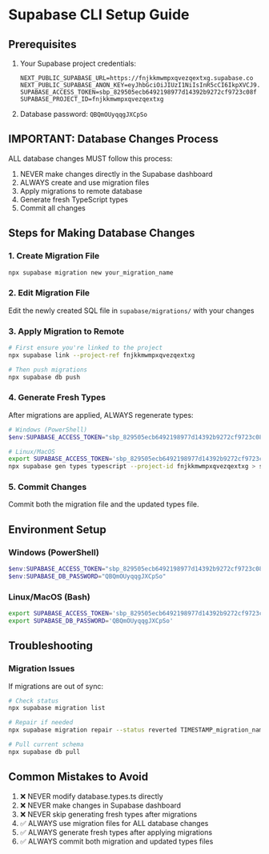 # Supabase CLI Setup Guide

## Prerequisites
1. Your Supabase project credentials:
   ```env
   NEXT_PUBLIC_SUPABASE_URL=https://fnjkkmwmpxqvezqextxg.supabase.co
   NEXT_PUBLIC_SUPABASE_ANON_KEY=eyJhbGciOiJIUzI1NiIsInR5cCI6IkpXVCJ9...
   SUPABASE_ACCESS_TOKEN=sbp_829505ecb6492198977d14392b9272cf9723c08f
   SUPABASE_PROJECT_ID=fnjkkmwmpxqvezqextxg
   ```
2. Database password: `QBQmOUyqqgJXCpSo`

## IMPORTANT: Database Changes Process
ALL database changes MUST follow this process:

1. NEVER make changes directly in the Supabase dashboard
2. ALWAYS create and use migration files
3. Apply migrations to remote database
4. Generate fresh TypeScript types
5. Commit all changes

## Steps for Making Database Changes

### 1. Create Migration File
```bash
npx supabase migration new your_migration_name
```

### 2. Edit Migration File
Edit the newly created SQL file in `supabase/migrations/` with your changes

### 3. Apply Migration to Remote
```bash
# First ensure you're linked to the project
npx supabase link --project-ref fnjkkmwmpxqvezqextxg

# Then push migrations
npx supabase db push
```

### 4. Generate Fresh Types
After migrations are applied, ALWAYS regenerate types:

```powershell
# Windows (PowerShell)
$env:SUPABASE_ACCESS_TOKEN="sbp_829505ecb6492198977d14392b9272cf9723c08f"; npx supabase gen types typescript --project-id fnjkkmwmpxqvezqextxg | Out-File -Encoding UTF8 src/types/database.types.ts
```

```bash
# Linux/MacOS
export SUPABASE_ACCESS_TOKEN='sbp_829505ecb6492198977d14392b9272cf9723c08f'
npx supabase gen types typescript --project-id fnjkkmwmpxqvezqextxg > src/types/database.types.ts
```

### 5. Commit Changes
Commit both the migration file and the updated types file.

## Environment Setup

### Windows (PowerShell)
```powershell
$env:SUPABASE_ACCESS_TOKEN="sbp_829505ecb6492198977d14392b9272cf9723c08f"
$env:SUPABASE_DB_PASSWORD="QBQmOUyqqgJXCpSo"
```

### Linux/MacOS (Bash)
```bash
export SUPABASE_ACCESS_TOKEN='sbp_829505ecb6492198977d14392b9272cf9723c08f'
export SUPABASE_DB_PASSWORD='QBQmOUyqqgJXCpSo'
```

## Troubleshooting

### Migration Issues
If migrations are out of sync:
```bash
# Check status
npx supabase migration list

# Repair if needed
npx supabase migration repair --status reverted TIMESTAMP_migration_name

# Pull current schema
npx supabase db pull
```

## Common Mistakes to Avoid
1. ❌ NEVER modify database.types.ts directly
2. ❌ NEVER make changes in Supabase dashboard
3. ❌ NEVER skip generating fresh types after migrations
4. ✅ ALWAYS use migration files for ALL database changes
5. ✅ ALWAYS generate fresh types after applying migrations
6. ✅ ALWAYS commit both migration and updated types files
